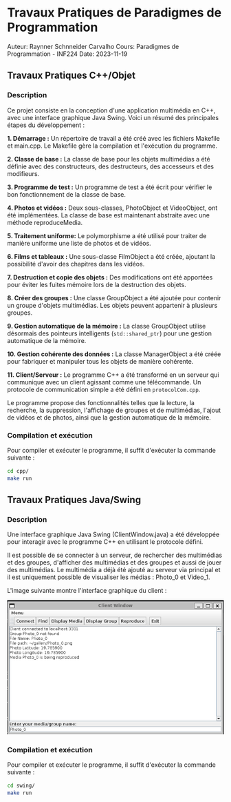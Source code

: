 # Travaux Pratiques de Paradigmes de Programmation

Auteur: Raynner Schnneider Carvalho
Cours: Paradigmes de Programmation - INF224
Date: 2023-11-19

## Travaux Pratiques C++/Objet

### Description

Ce projet consiste en la conception d'une application multimédia en C++, avec une interface graphique Java Swing. Voici un résumé des principales étapes du développement :

**1. Démarrage :** Un répertoire de travail a été créé avec les fichiers Makefile et main.cpp. Le Makefile gère la compilation et l'exécution du programme.

**2. Classe de base :** La classe de base pour les objets multimédias a été définie avec des constructeurs, des destructeurs, des accesseurs et des modifieurs.

**3. Programme de test :** Un programme de test a été écrit pour vérifier le bon fonctionnement de la classe de base.

**4. Photos et vidéos :** Deux sous-classes, PhotoObject et VideoObject, ont été implémentées. La classe de base est maintenant abstraite avec une méthode reproduceMedia.

**5. Traitement uniforme:** Le polymorphisme a été utilisé pour traiter de manière uniforme une liste de photos et de vidéos.

**6. Films et tableaux :** Une sous-classe FilmObject a été créée, ajoutant la possibilité d'avoir des chapitres dans les vidéos.

**7. Destruction et copie des objets :** Des modifications ont été apportées pour éviter les fuites mémoire lors de la destruction des objets.

**8. Créer des groupes :** Une classe GroupObject a été ajoutée pour contenir un groupe d'objets multimédias. Les objets peuvent appartenir à plusieurs groupes.

**9. Gestion automatique de la mémoire :** La classe GroupObject utilise désormais des pointeurs intelligents (`std::shared_ptr`) pour une gestion automatique de la mémoire.

**10. Gestion cohérente des données :** La classe ManagerObject a été créée pour fabriquer et manipuler tous les objets de manière cohérente.

**11. Client/Serveur :** Le programme C++ a été transformé en un serveur qui communique avec un client agissant comme une télécommande. Un protocole de communication simple a été défini en ```protocolCom.cpp```.

Le programme propose des fonctionnalités telles que la lecture, la recherche, la suppression, l'affichage de groupes et de multimédias, l'ajout de vidéos et de photos, ainsi que la gestion automatique de la mémoire.

### Compilation et exécution

Pour compiler et exécuter le programme, il suffit d'exécuter la commande suivante :

```bash
cd cpp/
make run
```

## Travaux Pratiques Java/Swing

### Description

Une interface graphique Java Swing (ClientWindow.java) a été développée pour interagir avec le programme C++ en utilisant le protocole défini.

Il est possible de se connecter à un serveur, de rechercher des multimédias et des groupes, d'afficher des multimédias et des groupes et aussi de jouer des multimédias. Le multimédia a déjà été ajouté au serveur via principal et il est uniquement possible de visualiser les médias : Photo_0 et Video_1.

L'image suivante montre l'interface graphique du client :

![Interface Graphique du Cliente](ClientWindow.png)

### Compilation et exécution

Pour compiler et exécuter le programme, il suffit d'exécuter la commande suivante :

```bash
cd swing/
make run
```